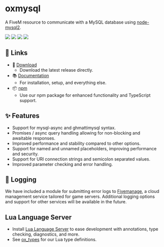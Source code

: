 # oxmysql

A FiveM resource to communicate with a MySQL database using [node-mysql2](https://github.com/sidorares/node-mysql2).

![](https://img.shields.io/github/downloads/overextended/oxmysql/total?logo=github)
![](https://img.shields.io/github/downloads/overextended/oxmysql/latest/total?logo=github)
![](https://img.shields.io/github/contributors/overextended/oxmysql?logo=github)
![](https://img.shields.io/github/v/release/overextended/oxmysql?logo=github) 

## 🔗 Links
- 💾 [Download](https://github.com/overextended/oxmysql/releases/latest/download/oxmysql.zip)
  - Download the latest release directly.
- 📚 [Documentation](https://overextended.dev/oxmysql)
  - For installation, setup, and everything else.
- 📦 [npm](https://www.npmjs.com/package/@overextended/oxmysql)
  - Use our npm package for enhanced functionality and TypeScript support.

## ✨ Features

- Support for mysql-async and ghmattimysql syntax.
- Promises / async query handling allowing for non-blocking and awaitable responses.
- Improved performance and stability compared to other options.
- Support for named and unnamed placeholders, improving performance and security.
- Support for URI connection strings and semicolon separated values.
- Improved parameter checking and error handling.

## 🧾 Logging

We have included a module for submitting error logs to [Fivemanage](https://fivemanage.com/?ref=overextended), a cloud management service tailored for game servers. Additional logging options and support for other services will be available in the future.

## Lua Language Server

- Install [Lua Language Server](https://marketplace.visualstudio.com/items?itemName=sumneko.lua) to ease development with annotations, type checking, diagnostics, and more.
- See [ox_types](https://github.com/overextended/ox_types) for our Lua type definitions.